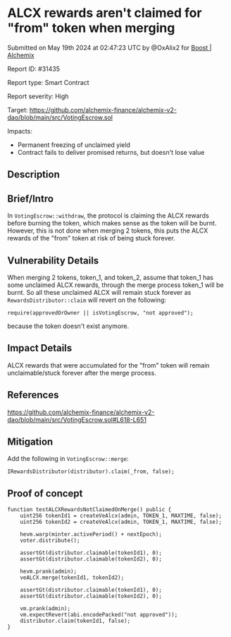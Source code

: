 
# ALCX rewards aren't claimed for "from" token when merging

Submitted on May 19th 2024 at 02:47:23 UTC by @OxAlix2 for [Boost | Alchemix](https://immunefi.com/bounty/alchemix-boost/)

Report ID: #31435

Report type: Smart Contract

Report severity: High

Target: https://github.com/alchemix-finance/alchemix-v2-dao/blob/main/src/VotingEscrow.sol

Impacts:
- Permanent freezing of unclaimed yield
- Contract fails to deliver promised returns, but doesn't lose value

## Description
## Brief/Intro
In `VotingEscrow::withdraw`, the protocol is claiming the ALCX rewards before burning the token, which makes sense as the token will be burnt. However, this is not done when merging 2 tokens, this puts the ALCX rewards of the "from" token at risk of being stuck forever.

## Vulnerability Details
When merging 2 tokens, token_1, and token_2, assume that token_1 has some unclaimed ALCX rewards, through the merge process token_1 will be burnt. So all these unclaimed ALCX will remain stuck forever as `RewardsDistributor::claim` will revert on the following:
```
require(approvedOrOwner || isVotingEscrow, "not approved");
```
because the token doesn't exist anymore.

## Impact Details
ALCX rewards that were accumulated for the "from" token will remain unclaimable/stuck forever after the merge process.

## References
https://github.com/alchemix-finance/alchemix-v2-dao/blob/main/src/VotingEscrow.sol#L618-L651

## Mitigation
Add the following in `VotingEscrow::merge`:
```
IRewardsDistributor(distributor).claim(_from, false);
```


## Proof of concept
```
function testALCXRewardsNotClaimedOnMerge() public {
    uint256 tokenId1 = createVeAlcx(admin, TOKEN_1, MAXTIME, false);
    uint256 tokenId2 = createVeAlcx(admin, TOKEN_1, MAXTIME, false);

    hevm.warp(minter.activePeriod() + nextEpoch);
    voter.distribute();

    assertGt(distributor.claimable(tokenId1), 0);
    assertGt(distributor.claimable(tokenId2), 0);

    hevm.prank(admin);
    veALCX.merge(tokenId1, tokenId2);

    assertGt(distributor.claimable(tokenId1), 0);
    assertGt(distributor.claimable(tokenId2), 0);

    vm.prank(admin);
    vm.expectRevert(abi.encodePacked("not approved"));
    distributor.claim(tokenId1, false);
}
```